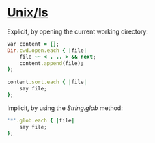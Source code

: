 [1]: http://rosettacode.org/wiki/Unix/ls

# [Unix/ls][1]

Explicit, by opening the current working directory:

```ruby
var content = [];
Dir.cwd.open.each { |file|
    file ~~ < . .. > && next;
    content.append(file);
};
 
content.sort.each { |file|
    say file;
};
```


Implicit, by using the _String.glob_ method:

```ruby
'*'.glob.each { |file|
    say file;
};
```